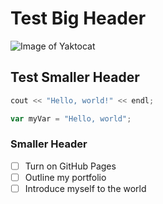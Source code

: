 # Test Big Header
![Image of Yaktocat](https://octodex.github.com/images/yaktocat.png)
## Test Smaller Header
``` C++
cout << "Hello, world!" << endl;
```

``` javascript
var myVar = "Hello, world";
```

### Smaller Header
- [ ] Turn on GitHub Pages
- [ ] Outline my portfolio
- [ ] Introduce myself to the world
